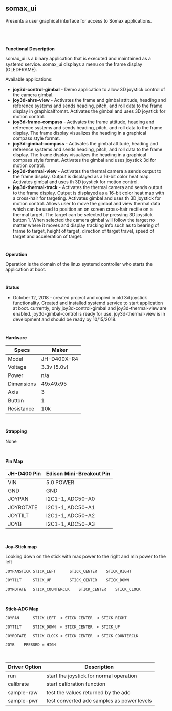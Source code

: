 ## **somax_ui**

Presents a user graphical interface for access to Somax applications.
#

&nbsp;


**Functional Description**

somax_ui is a binary application that is executed and maintained as a systemd
service. somax_ui displays a menu on the frame display (OLEDFRAME).

Available applications:
* **joy3d-control-gimbal** - Demo application to allow 3D joystick control of the camera
  gimbal.
* **joy3d-ahrs-view** - Activates the frame and gimbal attitude, heading and reference systems
  and sends heading, pitch, and roll data to the frame display in graphicalfromat.
  Activates the gimbal and uses 3D joystick for motion control.
* **joy3d-frame-compass** - Activates the frame attitude, heading and reference systems
  and sends heading, pitch, and roll data to the frame display. The frame display
  visualizes the heading in a graphical compass style format.
* **joy3d-gimbal-compass** - Activates the gimbal attitude, heading and reference systems
  and sends heading, pitch, and roll data to the frame display. The frame display
  visualizes the heading in a graphical compass style format. Activates the gimbal
  and uses joystick 3d for motion control.
* **joy3d-thermal-view** - Activates the thermal camera a sends output to the
  frame display. Output is displayed as a 16-bit color heat map. Activates gimbal and
  uses th 3D joystick for motion control.
* **joy3d-thermal-track** - Activates the thermal camera and sends output to the
  frame display. Output is displayed as a 16-bit color heat map with a cross-hair
  for targeting. Activates gimbal and uses th 3D joystick for motion control.
  Allows user to move the gimbal and view thermal data which can be used to position
  an on screen cross-hair rectile on a thermal target. The target can be selected
  by pressing 3D joysitck button 1. When selected the camera gimbal will follow the
  target no matter where it moves and display tracking info such as to bearing
  of frame to target, height of target, direction of target travel, speed of target
  and acceleration of target.

#
**Operation**

Operation is the domain of the linux systemd controller who starts the application
at boot.
#
**Status**

* October 12, 2018 - created project and copied in old 3d joystick functionality.
  Created and installed systemd service to start application at boot. currently,
  only joy3d-control-gimbal and joy3d-thermal-view are enabled. joy3d-gimbal-control
  is ready for use. joy3d-thermal-view is in development and should be ready by
  10/15/2018.

#
**Hardware**

| Specs      | Maker       |
| ---------- | -------     |
| Model      | JH-D400X-R4 |
| Voltage    | 3.3v (5.0v) |
| Power      | n/a         |
| Dimensions |	49x49x95   |
| Axis       | 3           |
| Button     | 1           |
| Resistance | 10k         |
&nbsp;

**Strapping**

None

&nbsp;


**Pin Map**

|JH-D400 Pin	| Edison Mini-Breakout Pin  |
|------------- | ------------------------- |
| VIN          | 5.0 POWER                 |
| GND          | GND                       |
| JOYPAN       | I2C1-1, ADC50-A0          |
| JOYROTATE    | I2C1-1, ADC50-A1          |
| JOYTILT      | I2C1-1, ADC50-A2          |
| JOYB         | I2C1-1, ADC50-A3          |
&nbsp;

**Joy-Stick map**

Looking down on the stick with max power to the right and min power to the left

	JOYPANSTICK	STICK_LEFT		STICK_CENTER	STICK_RIGHT

	JOYTILT		STICK_UP		STICK_CENTER	STICK_DOWN

	JOYROTATE	STICK_COUNTERCLK	STICK_CENTER	STICK_CLOCK
&nbsp;

**Stick-ADC Map**

	JOYPAN		STICK_LEFT  < STICK_CENTER  < STICK_RIGHT

	JOYTILT		STICK_DOWN  < STICK_CENTER  < STICK_UP

	JOYROTATE	STICK_CLOCK < STICK_CENTER  < STICK_COUNTERCLK

	JOYB	PRESSED = HIGH

&nbsp;

|Driver Option	| Description  |
|------------- | ------------------------- |
| run          | start the joystick for normal operation   |
| calibrate    | start calibration function |
| sample-raw   | test the values returned by the adc  |
| sample-pwr   | test converted adc samples as power levels  |
